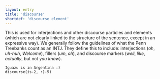```yaml
---
layout: entry
title: 'discourse'
shortdef: 'discourse element'
---
```


This is used for interjections and other discourse particles and
elements (which are not clearly linked to the structure of the
sentence, except in an expressive way). We generally follow the
guidelines of what the Penn Treebanks count as an INTJ.  They define
this to include: interjections (*oh*, *uh-huh*, *Welcome*), fillers
(*um*, *ah*), and discourse markers (*well*, *like*, *actually*, but
not *you know*).

~~~ sdparse
Iguazu is in Argentina :)
discourse(is-2, :)-5)
~~~
